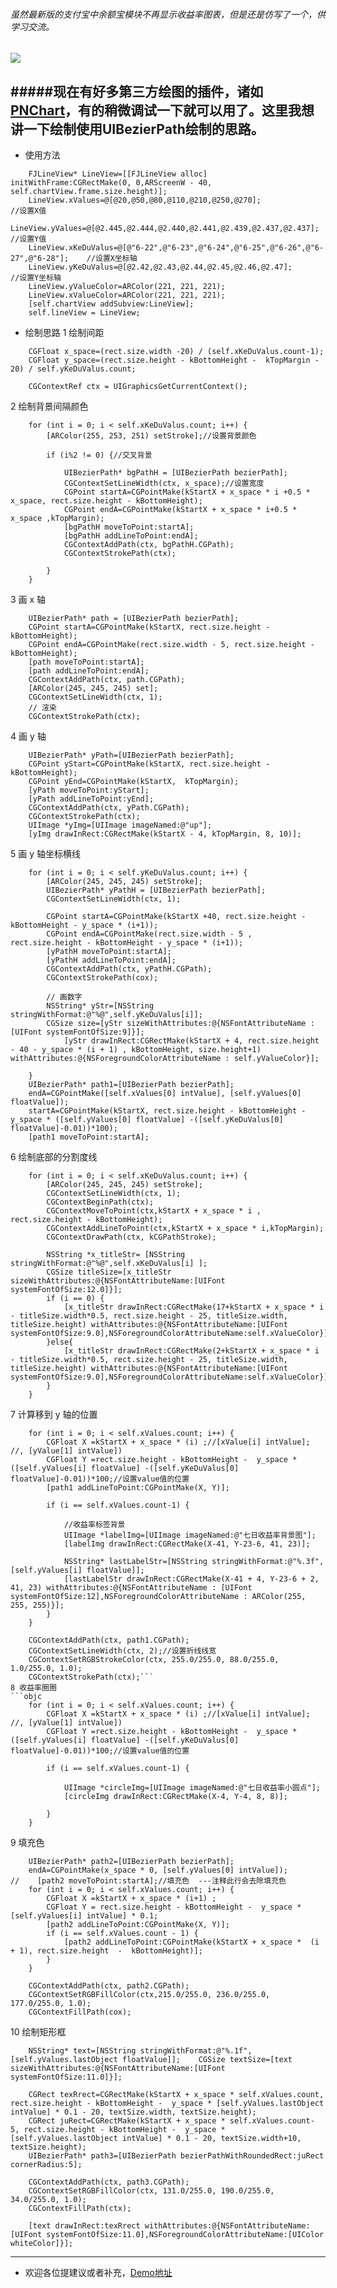 ###### 虽然最新版的支付宝中余额宝模块不再显示收益率图表，但是还是仿写了一个，供学习交流。


![](http://upload-images.jianshu.io/upload_images/1265385-894ddada933217ae.png?imageMogr2/auto-orient/strip%7CimageView2/2/w/1240)
---
#####现在有好多第三方绘图的插件，诸如[PNChart](https://github.com/kevinzhow/PNChart)，有的稍微调试一下就可以用了。这里我想讲一下绘制使用UIBezierPath绘制的思路。
---
- 使用方法
```objc
    FJLineView* LineView=[[FJLineView alloc] initWithFrame:CGRectMake(0, 0,ARScreenW - 40, self.chartView.frame.size.height)];
    LineView.xValues=@[@20,@50,@80,@110,@210,@250,@270];                               //设置X值
    LineView.yValues=@[@2.445,@2.444,@2.440,@2.441,@2.439,@2.437,@2.437];              //设置Y值
    LineView.xKeDuValus=@[@"6-22",@"6-23",@"6-24",@"6-25",@"6-26",@"6-27",@"6-28"];    //设置X坐标轴
    LineView.yKeDuValus=@[@2.42,@2.43,@2.44,@2.45,@2.46,@2.47];                        //设置Y坐标轴
    LineView.yValueColor=ARColor(221, 221, 221);
    LineView.xValueColor=ARColor(221, 221, 221);
    [self.chartView addSubview:LineView];
    self.lineView = LineView;
```
- 绘制思路
1 绘制间距
```objc
    CGFloat x_space=(rect.size.width -20) / (self.xKeDuValus.count-1);
    CGFloat y_space=(rect.size.height - kBottomHeight -  kTopMargin - 20) / self.yKeDuValus.count;
    
    CGContextRef ctx = UIGraphicsGetCurrentContext();
```
2 绘制背景间隔颜色
```objc
    for (int i = 0; i < self.xKeDuValus.count; i++) {
        [ARColor(255, 253, 251) setStroke];//设置背景颜色
        
        if (i%2 != 0) {//交叉背景
            
            UIBezierPath* bgPathH = [UIBezierPath bezierPath];
            CGContextSetLineWidth(ctx, x_space);//设置宽度
            CGPoint startA=CGPointMake(kStartX + x_space * i +0.5 * x_space, rect.size.height - kBottomHeight);
            CGPoint endA=CGPointMake(kStartX + x_space * i+0.5 * x_space ,kTopMargin);
            [bgPathH moveToPoint:startA];
            [bgPathH addLineToPoint:endA];
            CGContextAddPath(ctx, bgPathH.CGPath);
            CGContextStrokePath(ctx);
            
        }
    }
```
3 画 x 轴
```objc
    UIBezierPath* path = [UIBezierPath bezierPath];
    CGPoint startA=CGPointMake(kStartX, rect.size.height - kBottomHeight);
    CGPoint endA=CGPointMake(rect.size.width - 5, rect.size.height - kBottomHeight);
    [path moveToPoint:startA];
    [path addLineToPoint:endA];
    CGContextAddPath(ctx, path.CGPath);
    [ARColor(245, 245, 245) set];
    CGContextSetLineWidth(ctx, 1);
    // 渲染
    CGContextStrokePath(ctx);
```
4 画 y 轴 
```objc
    UIBezierPath* yPath=[UIBezierPath bezierPath];
    CGPoint yStart=CGPointMake(kStartX, rect.size.height - kBottomHeight);
    CGPoint yEnd=CGPointMake(kStartX,  kTopMargin);
    [yPath moveToPoint:yStart];
    [yPath addLineToPoint:yEnd];
    CGContextAddPath(ctx, yPath.CGPath);
    CGContextStrokePath(ctx);
    UIImage *yImg=[UIImage imageNamed:@"up"];
    [yImg drawInRect:CGRectMake(kStartX - 4, kTopMargin, 8, 10)];
```
5 画 y 轴坐标横线
```objc
    for (int i = 0; i < self.yKeDuValus.count; i++) {
        [ARColor(245, 245, 245) setStroke];
        UIBezierPath* yPathH = [UIBezierPath bezierPath];
        CGContextSetLineWidth(ctx, 1);

        CGPoint startA=CGPointMake(kStartX +40, rect.size.height - kBottomHeight - y_space * (i+1));
        CGPoint endA=CGPointMake(rect.size.width - 5 , rect.size.height - kBottomHeight - y_space * (i+1));
        [yPathH moveToPoint:startA];
        [yPathH addLineToPoint:endA];
        CGContextAddPath(ctx, yPathH.CGPath);
        CGContextStrokePath(cox);
 
        // 画数字
        NSString* yStr=[NSString stringWithFormat:@"%@",self.yKeDuValus[i]];
        CGSize size=[yStr sizeWithAttributes:@{NSFontAttributeName : [UIFont systemFontOfSize:9]}];
            [yStr drawInRect:CGRectMake(kStartX + 4, rect.size.height - 40 - y_space * (i + 1) , kBottomHeight, size.height+1) withAttributes:@{NSForegroundColorAttributeName : self.yValueColor}];
     
    }
    UIBezierPath* path1=[UIBezierPath bezierPath];
    endA=CGPointMake([self.xValues[0] intValue], [self.yValues[0] floatValue]);
    startA=CGPointMake(kStartX, rect.size.height - kBottomHeight -  y_space * ([self.yValues[0] floatValue] -([self.yKeDuValus[0] floatValue]-0.01))*100);
    [path1 moveToPoint:startA];
```
6 绘制底部的分割度线
```objc
    for (int i = 0; i < self.xKeDuValus.count; i++) {
        [ARColor(245, 245, 245) setStroke];
        CGContextSetLineWidth(ctx, 1);
        CGContextBeginPath(ctx);
        CGContextMoveToPoint(ctx,kStartX + x_space * i , rect.size.height - kBottomHeight);
        CGContextAddLineToPoint(ctx,kStartX + x_space * i,kTopMargin);
        CGContextDrawPath(ctx, kCGPathStroke);
        
        NSString *x_titleStr= [NSString stringWithFormat:@"%@",self.xKeDuValus[i] ];
        CGSize titleSize=[x_titleStr sizeWithAttributes:@{NSFontAttributeName:[UIFont systemFontOfSize:12.0]}];
        if (i == 0) {
            [x_titleStr drawInRect:CGRectMake(17+kStartX + x_space * i - titleSize.width*0.5, rect.size.height - 25, titleSize.width, titleSize.height) withAttributes:@{NSFontAttributeName:[UIFont systemFontOfSize:9.0],NSForegroundColorAttributeName:self.xValueColor}];
        }else{
            [x_titleStr drawInRect:CGRectMake(2+kStartX + x_space * i - titleSize.width*0.5, rect.size.height - 25, titleSize.width, titleSize.height) withAttributes:@{NSFontAttributeName:[UIFont systemFontOfSize:9.0],NSForegroundColorAttributeName:self.xValueColor}];
        }     
    }
```
7 计算移到 y 轴的位置
```objc
    for (int i = 0; i < self.xValues.count; i++) {
        CGFloat X =kStartX + x_space * (i) ;//[xValue[i] intValue]; //, [yValue[1] intValue])
        CGFloat Y =rect.size.height - kBottomHeight -  y_space * ([self.yValues[i] floatValue] -([self.yKeDuValus[0] floatValue]-0.01))*100;//设置value值的位置
        [path1 addLineToPoint:CGPointMake(X, Y)];
        
        if (i == self.xValues.count-1) {
            
            //收益率标签背景
            UIImage *labelImg=[UIImage imageNamed:@"七日收益率背景图"];
            [labelImg drawInRect:CGRectMake(X-41, Y-23-6, 41, 23)];
            
            NSString* lastLabelStr=[NSString stringWithFormat:@"%.3f",[self.yValues[i] floatValue]];
            [lastLabelStr drawInRect:CGRectMake(X-41 + 4, Y-23-6 + 2, 41, 23) withAttributes:@{NSFontAttributeName : [UIFont systemFontOfSize:12],NSForegroundColorAttributeName : ARColor(255, 255, 255)}];
        }
    }
   
    CGContextAddPath(ctx, path1.CGPath);
    CGContextSetLineWidth(ctx, 2);//设置折线线宽
    CGContextSetRGBStrokeColor(ctx, 255.0/255.0, 88.0/255.0, 1.0/255.0, 1.0);
    CGContextStrokePath(ctx);```
8 收益率圈圈
```objc
    for (int i = 0; i < self.xValues.count; i++) {
        CGFloat X =kStartX + x_space * (i) ;//[xValue[i] intValue]; //, [yValue[1] intValue])
        CGFloat Y =rect.size.height - kBottomHeight -  y_space * ([self.yValues[i] floatValue] -([self.yKeDuValus[0] floatValue]-0.01))*100;//设置value值的位置
    
        if (i == self.xValues.count-1) {

            UIImage *circleImg=[UIImage imageNamed:@"七日收益率小圆点"];
            [circleImg drawInRect:CGRectMake(X-4, Y-4, 8, 8)];
        
        }
    }
```
9 填充色
```objc
    UIBezierPath* path2=[UIBezierPath bezierPath];
    endA=CGPointMake(x_space * 0, [self.yValues[0] intValue]);
//    [path2 moveToPoint:startA];//填充色  ---注释此行会去除填充色
    for (int i = 0; i < self.xValues.count; i++) {
        CGFloat X =kStartX + x_space * (i+1) ;
        CGFloat Y = rect.size.height - kBottomHeight -  y_space * [self.yValues[i] intValue] * 0.1;
        [path2 addLineToPoint:CGPointMake(X, Y)];
        if (i == self.xValues.count - 1) {
            [path2 addLineToPoint:CGPointMake(kStartX + x_space *  (i + 1), rect.size.height  -  kBottomHeight)];
        }
    }

    CGContextAddPath(ctx, path2.CGPath);
    CGContextSetRGBFillColor(ctx,215.0/255.0, 236.0/255.0, 177.0/255.0, 1.0);
    CGContextFillPath(cox);
```
10 绘制矩形框
```objc
    NSString* text=[NSString stringWithFormat:@"%.1f",[self.yValues.lastObject floatValue]];    CGSize textSize=[text sizeWithAttributes:@{NSFontAttributeName:[UIFont systemFontOfSize:11.0]}];

    CGRect texRrect=CGRectMake(kStartX + x_space * self.xValues.count, rect.size.height - kBottomHeight -  y_space * [self.yValues.lastObject intValue] * 0.1 - 20, textSize.width, textSize.height);
    CGRect juRect=CGRectMake(kStartX + x_space * self.xValues.count- 5, rect.size.height - kBottomHeight -  y_space * [self.yValues.lastObject intValue] * 0.1 - 20, textSize.width+10, textSize.height);
    UIBezierPath* path3=[UIBezierPath bezierPathWithRoundedRect:juRect cornerRadius:5];

    CGContextAddPath(ctx, path3.CGPath);
    CGContextSetRGBFillColor(ctx, 131.0/255.0, 190.0/255.0, 34.0/255.0, 1.0);
    CGContextFillPath(ctx);
  
    [text drawInRect:texRrect withAttributes:@{NSFontAttributeName:[UIFont systemFontOfSize:11.0],NSForegroundColorAttributeName:[UIColor whiteColor]}];
```
---
- 欢迎各位提建议或者补充，[Demo地址](https://github.com/kevinzhow/PNChart)

